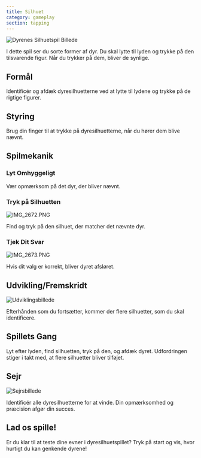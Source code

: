 ```yaml
---
title: Silhuet
category: gameplay
section: tapping
---
```

![Dyrenes Silhuetspil Billede](https://help.studycat.com/hc/article_attachments/34915780007577)

I dette spil ser du sorte former af dyr. Du skal lytte til lyden og trykke på den tilsvarende figur. Når du trykker på dem, bliver de synlige.

## Formål

Identificér og afdæk dyresilhuetterne ved at lytte til lydene og trykke på de rigtige figurer.

## Styring

Brug din finger til at trykke på dyresilhuetterne, når du hører dem blive nævnt.

## Spilmekanik

### Lyt Omhyggeligt

Vær opmærksom på det dyr, der bliver nævnt.

### Tryk på Silhuetten

![IMG_2672.PNG](https://help.studycat.com/hc/article_attachments/34785088097433)

Find og tryk på den silhuet, der matcher det nævnte dyr.

### Tjek Dit Svar

![IMG_2673.PNG](https://help.studycat.com/hc/article_attachments/34785088100761)

Hvis dit valg er korrekt, bliver dyret afsløret.

## Udvikling/Fremskridt

![Udviklingsbillede](https://help.studycat.com/hc/article_attachments/34915749569049)

Efterhånden som du fortsætter, kommer der flere silhuetter, som du skal identificere.

## Spillets Gang

Lyt efter lyden, find silhuetten, tryk på den, og afdæk dyret. Udfordringen stiger i takt med, at flere silhuetter bliver tilføjet.

## Sejr

![Sejrsbillede](https://help.studycat.com/hc/article_attachments/34915749571993)

Identificér alle dyresilhuetterne for at vinde. Din opmærksomhed og præcision afgør din succes.

## Lad os spille!

Er du klar til at teste dine evner i dyresilhuetspillet? Tryk på start og vis, hvor hurtigt du kan genkende dyrene!